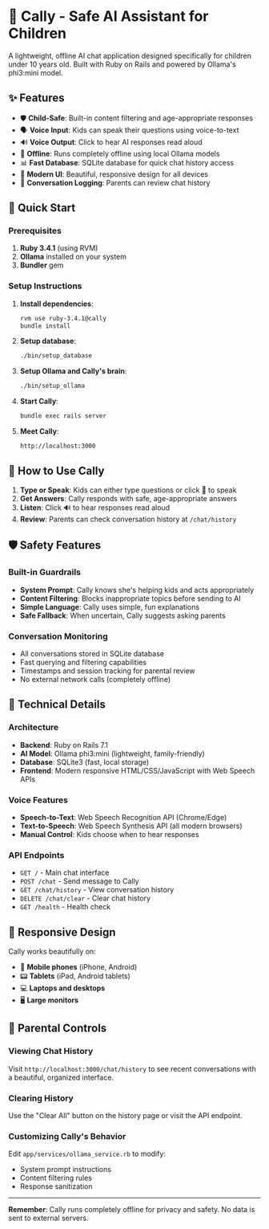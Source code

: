 # 🤖 Cally - Safe AI Assistant for Children

A lightweight, offline AI chat application designed specifically for children under 10 years old. Built with Ruby on Rails and powered by Ollama's phi3:mini model.

## ✨ Features

- 🛡️ **Child-Safe**: Built-in content filtering and age-appropriate responses
- 🗣️ **Voice Input**: Kids can speak their questions using voice-to-text
- 🔊 **Voice Output**: Click to hear AI responses read aloud
- 💾 **Offline**: Runs completely offline using local Ollama models
- 📊 **Fast Database**: SQLite database for quick chat history access
- 🎨 **Modern UI**: Beautiful, responsive design for all devices
- 📝 **Conversation Logging**: Parents can review chat history

## 🚀 Quick Start

### Prerequisites

1. **Ruby 3.4.1** (using RVM)
2. **Ollama** installed on your system  
3. **Bundler** gem

### Setup Instructions

1. **Install dependencies**:
   ```bash
   rvm use ruby-3.4.1@cally
   bundle install
   ```

2. **Setup database**:
   ```bash
   ./bin/setup_database
   ```

3. **Setup Ollama and Cally's brain**:
   ```bash
   ./bin/setup_ollama
   ```

4. **Start Cally**:
   ```bash
   bundle exec rails server
   ```

5. **Meet Cally**:
   ```
   http://localhost:3000
   ```

## 🎯 How to Use Cally

1. **Type or Speak**: Kids can either type questions or click 🎤 to speak
2. **Get Answers**: Cally responds with safe, age-appropriate answers
3. **Listen**: Click 🔊 to hear responses read aloud
4. **Review**: Parents can check conversation history at `/chat/history`

## 🛡️ Safety Features

### Built-in Guardrails
- **System Prompt**: Cally knows she's helping kids and acts appropriately
- **Content Filtering**: Blocks inappropriate topics before sending to AI
- **Simple Language**: Cally uses simple, fun explanations
- **Safe Fallback**: When uncertain, Cally suggests asking parents

### Conversation Monitoring
- All conversations stored in SQLite database
- Fast querying and filtering capabilities
- Timestamps and session tracking for parental review
- No external network calls (completely offline)

## 🔧 Technical Details

### Architecture
- **Backend**: Ruby on Rails 7.1
- **AI Model**: Ollama phi3:mini (lightweight, family-friendly)
- **Database**: SQLite3 (fast, local storage)
- **Frontend**: Modern responsive HTML/CSS/JavaScript with Web Speech APIs

### Voice Features
- **Speech-to-Text**: Web Speech Recognition API (Chrome/Edge)
- **Text-to-Speech**: Web Speech Synthesis API (all modern browsers)
- **Manual Control**: Kids choose when to hear responses

### API Endpoints
- `GET /` - Main chat interface
- `POST /chat` - Send message to Cally
- `GET /chat/history` - View conversation history
- `DELETE /chat/clear` - Clear chat history
- `GET /health` - Health check

## 📱 Responsive Design

Cally works beautifully on:
- 📱 **Mobile phones** (iPhone, Android)
- 📟 **Tablets** (iPad, Android tablets)
- 💻 **Laptops and desktops**
- 🖥️ **Large monitors**

## 🚨 Parental Controls

### Viewing Chat History
Visit `http://localhost:3000/chat/history` to see recent conversations with a beautiful, organized interface.

### Clearing History
Use the "Clear All" button on the history page or visit the API endpoint.

### Customizing Cally's Behavior
Edit `app/services/ollama_service.rb` to modify:
- System prompt instructions
- Content filtering rules
- Response sanitization

---

**Remember**: Cally runs completely offline for privacy and safety. No data is sent to external servers.